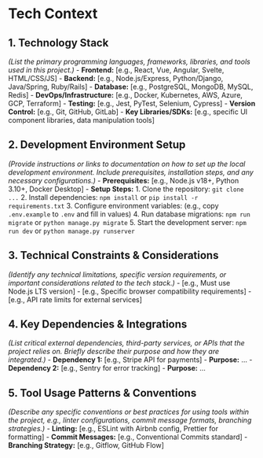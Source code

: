 # Tech Context

## 1. Technology Stack
*(List the primary programming languages, frameworks, libraries, and tools used in this project.)*
    - **Frontend:** [e.g., React, Vue, Angular, Svelte, HTML/CSS/JS]
    - **Backend:** [e.g., Node.js/Express, Python/Django, Java/Spring, Ruby/Rails]
    - **Database:** [e.g., PostgreSQL, MongoDB, MySQL, Redis]
    - **DevOps/Infrastructure:** [e.g., Docker, Kubernetes, AWS, Azure, GCP, Terraform]
    - **Testing:** [e.g., Jest, PyTest, Selenium, Cypress]
    - **Version Control:** [e.g., Git, GitHub, GitLab]
    - **Key Libraries/SDKs:** [e.g., specific UI component libraries, data manipulation tools]

## 2. Development Environment Setup
*(Provide instructions or links to documentation on how to set up the local development environment. Include prerequisites, installation steps, and any necessary configurations.)*
    - **Prerequisites:** [e.g., Node.js v18+, Python 3.10+, Docker Desktop]
    - **Setup Steps:**
        1. Clone the repository: `git clone ...`
        2. Install dependencies: `npm install` or `pip install -r requirements.txt`
        3. Configure environment variables: (e.g., copy `.env.example` to `.env` and fill in values)
        4. Run database migrations: `npm run migrate` or `python manage.py migrate`
        5. Start the development server: `npm run dev` or `python manage.py runserver`

## 3. Technical Constraints & Considerations
*(Identify any technical limitations, specific version requirements, or important considerations related to the tech stack.)*
    - [e.g., Must use Node.js LTS version]
    - [e.g., Specific browser compatibility requirements]
    - [e.g., API rate limits for external services]

## 4. Key Dependencies & Integrations
*(List critical external dependencies, third-party services, or APIs that the project relies on. Briefly describe their purpose and how they are integrated.)*
    - **Dependency 1:** [e.g., Stripe API for payments]
        - **Purpose:** ...
    - **Dependency 2:** [e.g., Sentry for error tracking]
        - **Purpose:** ...

## 5. Tool Usage Patterns & Conventions
*(Describe any specific conventions or best practices for using tools within the project, e.g., linter configurations, commit message formats, branching strategies.)*
    - **Linting:** [e.g., ESLint with Airbnb config, Prettier for formatting]
    - **Commit Messages:** [e.g., Conventional Commits standard]
    - **Branching Strategy:** [e.g., Gitflow, GitHub Flow]
